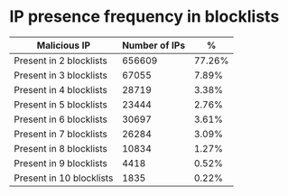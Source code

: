 # IP presence frequency in blocklists
| Malicious IP | Number of IPs | % |
|----|----|----|
| Present in 2 blocklists | 656609 | 77.26% |
| Present in 3 blocklists | 67055 | 7.89% |
| Present in 4 blocklists | 28719 | 3.38% |
| Present in 5 blocklists | 23444 | 2.76% |
| Present in 6 blocklists | 30697 | 3.61% |
| Present in 7 blocklists | 26284 | 3.09% |
| Present in 8 blocklists | 10834 | 1.27% |
| Present in 9 blocklists | 4418 | 0.52% |
| Present in 10 blocklists | 1835 | 0.22% |
